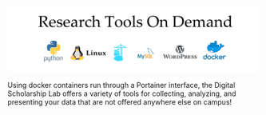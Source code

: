 ![Research Tools On Demand][title]

Using docker containers run through a Portainer interface, the Digital Scholarship Lab offers a variety of tools for collecting, analyzing, and presenting your data that are not offered anywhere else on campus!



[title]: RTOD.png
